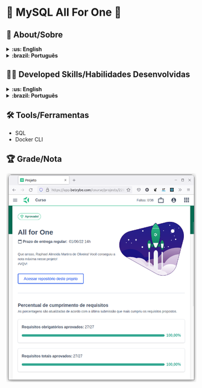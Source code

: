 # :minidisc: MySQL All For One :floppy_disk:

## :page_with_curl: About/Sobre

<details>
  <summary markdown="span"><strong>:us: English</strong></summary><br />

MySQL project developed by [Raphael Martins](https://www.linkedin.com/in/raphaelameidamartins/) at the end of Unit 20 ([Back-end Development Module](https://github.com/raphaelalmeidamartins/trybe_exercicios/tree/main/3_Desenvolvimento-Back-end)) of Trybe's Web Development course. I was approved with 100% of the mandatory and optional requirements met.

We had to use SQL queries to manipulate and access data from a database that was already implemented.
<br />
</details>

<details>
  <summary markdown="span"><strong>:brazil: Português</strong></summary><br />

Projeto Docker desenvolvido por [Raphael Martins](https://www.linkedin.com/in/raphaelameidamartins/) ao final do Bloco 20 ([Módulo Desenvolvimento Back-end](https://github.com/raphaelalmeidamartins/trybe_exercicios/tree/main/3_Desenvolvimento-Back-end)) do curso de Desenvolvimento Web da Trybe. Fui aprovado com 100% dos requisitos obrigatórios e opcionais atingidos.

Tivemos que utilizar queries SQL para manipular e acessar dados de um banco de dados que já estava previamente implementado.
<br />
</details>

## :man_technologist: Developed Skills/Habilidades Desenvolvidas

<details>
  <summary markdown="span"><strong>:us: English</strong></summary><br />

* Use SQL queries to manipulate and access data from a database that was already implemented
<br />
</details>

<details>
  <summary markdown="span"><strong>:brazil: Português</strong></summary><br />

* Criar queries SQL para manipular e acessar dados de um banco de dados já previamente implementado
<br />
</details>

## :hammer_and_wrench: Tools/Ferramentas

* SQL
* Docker CLI

## :trophy: Grade/Nota

![My grade of the project - Minha nota no projeto](./images/nota.png)